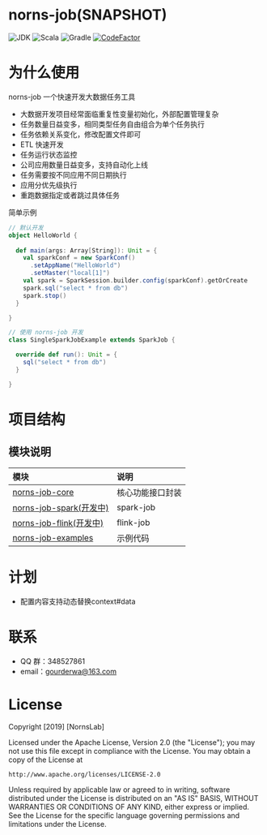 # norns-job(SNAPSHOT)
![JDK](https://img.shields.io/badge/JDK-1.8-brightgreen.svg?style=flat-square)
![Scala](https://img.shields.io/badge/Scala-2.12.8-brightgreen.svg?style=flat-square)
![Gradle](https://img.shields.io/badge/Gradle-5.6.1-brightgreen.svg?style=flat-square)
[![CodeFactor](https://www.codefactor.io/repository/github/gourderwa/norns-job/badge)](https://www.codefactor.io/repository/github/gourderwa/norns-job)
# 为什么使用
norns-job 一个快速开发大数据任务工具
- 大数据开发项目经常面临重复性变量初始化，外部配置管理复杂
- 任务数量日益变多，相同类型任务自由组合为单个任务执行
- 任务依赖关系变化，修改配置文件即可
- ETL 快速开发
- 任务运行状态监控
- 公司应用数量日益变多，支持自动化上线
- 任务需要按不同应用不同日期执行
- 应用分优先级执行
- 重跑数据指定或者跳过具体任务

简单示例
```scala
// 默认开发
object HelloWorld {
   
  def main(args: Array[String]): Unit = {
    val sparkConf = new SparkConf()
      .setAppName("HelloWorld")
      .setMaster("local[1]")
    val spark = SparkSession.builder.config(sparkConf).getOrCreate
    spark.sql("select * from db")
    spark.stop()
  }

}
```
```scala
// 使用 norns-job 开发
class SingleSparkJobExample extends SparkJob {

  override def run(): Unit = {
    sql("select * from db")
  }

}
```
# 项目结构
## 模块说明
|模块|说明|
|:---|:---|
|[norns-job-core](./norns-job-core)|核心功能接口封装|
|[norns-job-spark(开发中)](./norns-job-spark)|spark-job|
|[norns-job-flink(开发中)](./norns-job-flink)|flink-job|
|[norns-job-examples](./norns-job-examples)|示例代码|

# 计划
- 配置内容支持动态替换context#data

# 联系
* QQ 群：348527861
* email：gourderwa@163.com

# License
Copyright [2019] [NornsLab]

Licensed under the Apache License, Version 2.0 (the "License");
you may not use this file except in compliance with the License.
You may obtain a copy of the License at

    http://www.apache.org/licenses/LICENSE-2.0

Unless required by applicable law or agreed to in writing, software
distributed under the License is distributed on an "AS IS" BASIS,
WITHOUT WARRANTIES OR CONDITIONS OF ANY KIND, either express or implied.
See the License for the specific language governing permissions and
limitations under the License.
